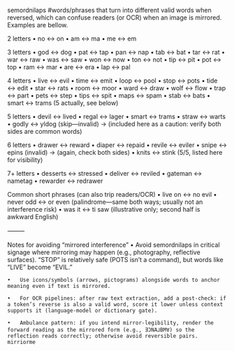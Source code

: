 semordnilaps
#words/phrases that turn into different valid words when reversed, which can confuse readers (or OCR) when an image is mirrored. Examples are bellow.

2 letters
	•	no ↔ on
	•	am ↔ ma
	•	me ↔ em

3 letters
	•	god ↔ dog
	•	pat ↔ tap
	•	pan ↔ nap
	•	tab ↔ bat
	•	tar ↔ rat
	•	war ↔ raw
	•	was ↔ saw
	•	won ↔ now
	•	ton ↔ not
	•	tip ↔ pit
	•	pot ↔ top
	•	ram ↔ mar
	•	are ↔ era
	•	lap ↔ pal

4 letters
	•	live ↔ evil
	•	time ↔ emit
	•	loop ↔ pool
	•	stop ↔ pots
	•	tide ↔ edit
	•	star ↔ rats
	•	room ↔ moor
	•	ward ↔ draw
	•	wolf ↔ flow
	•	trap ↔ part
	•	pets ↔ step
	•	tips ↔ spit
	•	maps ↔ spam
	•	stab ↔ bats
	•	smart ↔ trams (5 actually, see below)

5 letters
	•	devil ↔ lived
	•	regal ↔ lager
	•	smart ↔ trams
	•	straw ↔ warts
	•	godly ↔ yldog (skip—invalid) → (included here as a caution: verify both sides are common words)

6 letters
	•	drawer ↔ reward
	•	diaper ↔ repaid
	•	revile ↔ eviler
	•	snipe ↔ epins (invalid) → (again, check both sides)
	•	knits ↔ stink (5/5, listed here for visibility)

7+ letters
	•	desserts ↔ stressed
	•	deliver ↔ reviled
	•	gateman ↔ nametag
	•	rewarder ↔ redrawer

Common short phrases (can also trip readers/OCR)
	•	live on ↔ no evil
	•	never odd ↔ or even (palindrome—same both ways; usually not an interference risk)
	•	was it ↔ ti saw (illustrative only; second half is awkward English)

⸻

Notes for avoiding “mirrored interference”
•	Avoid semordnilaps in critical signage where mirroring may happen (e.g., photography, reflective surfaces). “STOP” is relatively safe (POTS isn’t a command), but words like “LIVE” become “EVIL.”

	•	Use icons/symbols (arrows, pictograms) alongside words to anchor meaning even if text is mirrored.

	•	For OCR pipelines: after raw text extraction, add a post-check: if a token’s reverse is also a valid word, score it lower unless context supports it (language-model or dictionary gate).

	•	Ambulance pattern: if you intend mirror-legibility, render the forward reading as the mirrored form (e.g., ƎƆNA⅃BM∀) so the reflection reads correctly; otherwise avoid reversible pairs. mirriorme
	